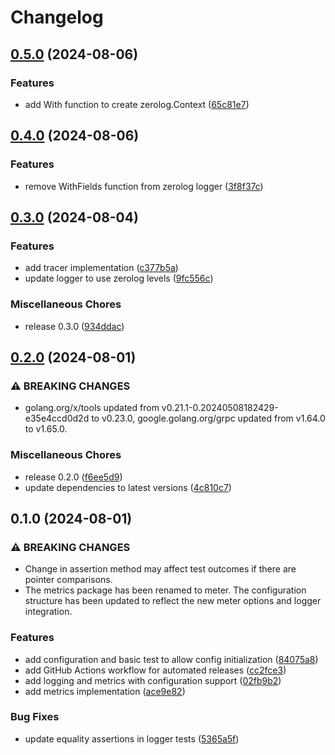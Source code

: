 # Changelog

## [0.5.0](https://github.com/globalso-labs/telemetry/compare/v0.4.0...v0.5.0) (2024-08-06)


### Features

* add With function to create zerolog.Context ([65c81e7](https://github.com/globalso-labs/telemetry/commit/65c81e786606b40d6c57f8ee2cfcfeb29274097a))

## [0.4.0](https://github.com/globalso-labs/telemetry/compare/v0.3.0...v0.4.0) (2024-08-06)


### Features

* remove WithFields function from zerolog logger ([3f8f37c](https://github.com/globalso-labs/telemetry/commit/3f8f37cd608997cac6c801c73df93736f6977453))

## [0.3.0](https://github.com/globalso-labs/telemetry/compare/v0.2.0...v0.3.0) (2024-08-04)


### Features

* add tracer implementation ([c377b5a](https://github.com/globalso-labs/telemetry/commit/c377b5aa9db9b4a93ff37b0beb38684eb1e18dc8))
* update logger to use zerolog levels ([9fc556c](https://github.com/globalso-labs/telemetry/commit/9fc556ced0bf5a8b37d5cc06fd9c4f323538449d))


### Miscellaneous Chores

* release 0.3.0 ([934ddac](https://github.com/globalso-labs/telemetry/commit/934ddaccc3283570336f3a0c2c846eb33146658b))

## [0.2.0](https://github.com/globalso-labs/telemetry/compare/v0.1.0...v0.2.0) (2024-08-01)


### ⚠ BREAKING CHANGES

* golang.org/x/tools updated from v0.21.1-0.20240508182429-e35e4ccd0d2d to v0.23.0, google.golang.org/grpc updated from v1.64.0 to v1.65.0.

### Miscellaneous Chores

* release 0.2.0 ([f6ee5d9](https://github.com/globalso-labs/telemetry/commit/f6ee5d9505b9cf7d15a2c4337ec703de0ec677af))
* update dependencies to latest versions ([4c810c7](https://github.com/globalso-labs/telemetry/commit/4c810c7ff63c8ba1f5bc47eb94087ad9bc441ba6))

## 0.1.0 (2024-08-01)


### ⚠ BREAKING CHANGES

* Change in assertion method may affect test outcomes if there are pointer comparisons.
* The metrics package has been renamed to meter. The configuration structure has been updated to reflect the new meter options and logger integration.

### Features

* add configuration and basic test to allow config initialization ([84075a8](https://github.com/globalso-labs/telemetry/commit/84075a88379bcc1dd80410b77c47c8bfb220e9db))
* add GitHub Actions workflow for automated releases ([cc2fce3](https://github.com/globalso-labs/telemetry/commit/cc2fce33adcde5ac6b44613e636969ac6f0ee820))
* add logging and metrics with configuration support ([02fb9b2](https://github.com/globalso-labs/telemetry/commit/02fb9b28eac9323a95d5eb5b7574fa88c879e986))
* add metrics implementation ([ace9e82](https://github.com/globalso-labs/telemetry/commit/ace9e82426eceeeb2f4f48235ffed2f8edd6ad04))


### Bug Fixes

* update equality assertions in logger tests ([5365a5f](https://github.com/globalso-labs/telemetry/commit/5365a5f3adb191710807409e258808b208f4e321))
